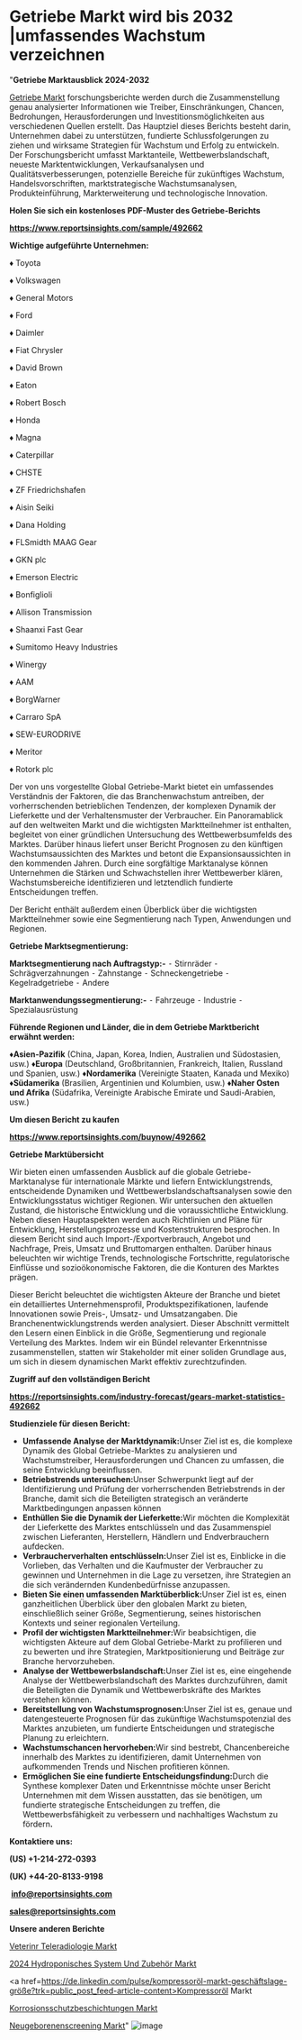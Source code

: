 # Getriebe Markt wird bis 2032 |umfassendes Wachstum verzeichnen

"<strong><b>Getriebe Marktausblick 2024-2032</b></strong>

<a href=https://www.reportsinsights.com/sample/492662>Getriebe Markt</a> forschungsberichte werden durch die Zusammenstellung genau analysierter Informationen wie Treiber, Einschränkungen, Chancen, Bedrohungen, Herausforderungen und Investitionsmöglichkeiten aus verschiedenen Quellen erstellt. Das Hauptziel dieses Berichts besteht darin, Unternehmen dabei zu unterstützen, fundierte Schlussfolgerungen zu ziehen und wirksame Strategien für Wachstum und Erfolg zu entwickeln. Der Forschungsbericht umfasst Marktanteile, Wettbewerbslandschaft, neueste Marktentwicklungen, Verkaufsanalysen und Qualitätsverbesserungen, potenzielle Bereiche für zukünftiges Wachstum, Handelsvorschriften, marktstrategische Wachstumsanalysen, Produkteinführung, Markterweiterung und technologische Innovation.

<strong><b>Holen Sie sich ein kostenloses PDF-Muster des Getriebe-Berichts</b></strong>

<a href=https://www.reportsinsights.com/sample/492662><strong><u>https://www.reportsinsights.com/sample/492662</u></strong></a>

<strong>Wichtige aufgeführte Unternehmen:</strong>

♦ Toyota

♦ Volkswagen

♦ General Motors

♦ Ford

♦ Daimler

♦ Fiat Chrysler

♦ David Brown

♦ Eaton

♦ Robert Bosch

♦ Honda

♦ Magna

♦ Caterpillar

♦ CHSTE

♦ ZF Friedrichshafen

♦ Aisin Seiki

♦ Dana Holding

♦ FLSmidth MAAG Gear

♦ GKN plc

♦ Emerson Electric

♦ Bonfiglioli

♦ Allison Transmission

♦ Shaanxi Fast Gear

♦ Sumitomo Heavy Industries

♦ Winergy

♦ AAM

♦ BorgWarner

♦ Carraro SpA

♦ SEW-EURODRIVE

♦ Meritor

♦ Rotork plc

Der von uns vorgestellte Global Getriebe-Markt bietet ein umfassendes Verständnis der Faktoren, die das Branchenwachstum antreiben, der vorherrschenden betrieblichen Tendenzen, der komplexen Dynamik der Lieferkette und der Verhaltensmuster der Verbraucher. Ein Panoramablick auf den weltweiten Markt und die wichtigsten Marktteilnehmer ist enthalten, begleitet von einer gründlichen Untersuchung des Wettbewerbsumfelds des Marktes. Darüber hinaus liefert unser Bericht Prognosen zu den künftigen Wachstumsaussichten des Marktes und betont die Expansionsaussichten in den kommenden Jahren. Durch eine sorgfältige Marktanalyse können Unternehmen die Stärken und Schwachstellen ihrer Wettbewerber klären, Wachstumsbereiche identifizieren und letztendlich fundierte Entscheidungen treffen.

Der Bericht enthält außerdem einen Überblick über die wichtigsten Marktteilnehmer sowie eine Segmentierung nach Typen, Anwendungen und Regionen.

<strong>Getriebe Marktsegmentierung:</strong>

<strong>Marktsegmentierung nach Auftragstyp:-</strong>
⁃ Stirnräder
⁃ Schrägverzahnungen
⁃ Zahnstange
⁃ Schneckengetriebe
⁃ Kegelradgetriebe
⁃ Andere

<strong>Marktanwendungssegmentierung:-</strong>
⁃ Fahrzeuge
⁃ Industrie
⁃ Spezialausrüstung

<strong><b>Führende Regionen und Länder, die in dem Getriebe Marktbericht erwähnt werden:</b></strong>

<strong><b>♦Asien-Pazifik</b></strong> (China, Japan, Korea, Indien, Australien und Südostasien, usw.)
<strong><b>♦Europa</b></strong> (Deutschland, Großbritannien, Frankreich, Italien, Russland und Spanien, usw.)
♦<strong><b>Nordamerika</b></strong> (Vereinigte Staaten, Kanada und Mexiko)
<strong><b>♦Südamerika</b></strong> (Brasilien, Argentinien und Kolumbien, usw.)
<strong><b>♦Naher Osten und Afrika</b></strong> (Südafrika, Vereinigte Arabische Emirate und Saudi-Arabien, usw.)

<strong>Um diesen Bericht zu kaufen</strong>

<a href=https://www.reportsinsights.com/buynow/492662><strong><u>https://www.reportsinsights.com/buynow/492662</u></strong></a>

<strong>Getriebe Marktübersicht</strong>

Wir bieten einen umfassenden Ausblick auf die globale Getriebe-Marktanalyse für internationale Märkte und liefern Entwicklungstrends, entscheidende Dynamiken und Wettbewerbslandschaftsanalysen sowie den Entwicklungsstatus wichtiger Regionen. Wir untersuchen den aktuellen Zustand, die historische Entwicklung und die voraussichtliche Entwicklung. Neben diesen Hauptaspekten werden auch Richtlinien und Pläne für Entwicklung, Herstellungsprozesse und Kostenstrukturen besprochen. In diesem Bericht sind auch Import-/Exportverbrauch, Angebot und Nachfrage, Preis, Umsatz und Bruttomargen enthalten. Darüber hinaus beleuchten wir wichtige Trends, technologische Fortschritte, regulatorische Einflüsse und sozioökonomische Faktoren, die die Konturen des Marktes prägen.

Dieser Bericht beleuchtet die wichtigsten Akteure der Branche und bietet ein detailliertes Unternehmensprofil, Produktspezifikationen, laufende Innovationen sowie Preis-, Umsatz- und Umsatzangaben. Die Branchenentwicklungstrends werden analysiert. Dieser Abschnitt vermittelt den Lesern einen Einblick in die Größe, Segmentierung und regionale Verteilung des Marktes. Indem wir ein Bündel relevanter Erkenntnisse zusammenstellen, statten wir Stakeholder mit einer soliden Grundlage aus, um sich in diesem dynamischen Markt effektiv zurechtzufinden.

<strong>Zugriff auf den vollständigen Bericht</strong>

<a href=https://reportsinsights.com/industry-forecast/gears-market-statistics-492662><strong>https://reportsinsights.com/industry-forecast/gears-market-statistics-492662</strong></a>

<strong>Studienziele für diesen Bericht:</strong>
<ul>
  <li><strong>Umfassende Analyse der Marktdynamik:</strong>Unser Ziel ist es, die komplexe Dynamik des Global Getriebe-Marktes zu analysieren und Wachstumstreiber, Herausforderungen und Chancen zu umfassen, die seine Entwicklung beeinflussen.</li>
  <li><strong>Betriebstrends untersuchen:</strong>Unser Schwerpunkt liegt auf der Identifizierung und Prüfung der vorherrschenden Betriebstrends in der Branche, damit sich die Beteiligten strategisch an veränderte Marktbedingungen anpassen können</li>
  <li><strong>Enthüllen Sie die Dynamik der Lieferkette:</strong>Wir möchten die Komplexität der Lieferkette des Marktes entschlüsseln und das Zusammenspiel zwischen Lieferanten, Herstellern, Händlern und Endverbrauchern aufdecken.</li>
  <li><strong>Verbraucherverhalten entschlüsseln:</strong>Unser Ziel ist es, Einblicke in die Vorlieben, das Verhalten und die Kaufmuster der Verbraucher zu gewinnen und Unternehmen in die Lage zu versetzen, ihre Strategien an die sich verändernden Kundenbedürfnisse anzupassen.</li>
  <li><strong>Bieten Sie einen umfassenden Marktüberblick:</strong>Unser Ziel ist es, einen ganzheitlichen Überblick über den globalen Markt zu bieten, einschließlich seiner Größe, Segmentierung, seines historischen Kontexts und seiner regionalen Verteilung.</li>
  <li><strong>Profil der wichtigsten Marktteilnehmer:</strong>Wir beabsichtigen, die wichtigsten Akteure auf dem Global Getriebe-Markt zu profilieren und zu bewerten und ihre Strategien, Marktpositionierung und Beiträge zur Branche hervorzuheben.</li>
  <li><strong>Analyse der Wettbewerbslandschaft:</strong>Unser Ziel ist es, eine eingehende Analyse der Wettbewerbslandschaft des Marktes durchzuführen, damit die Beteiligten die Dynamik und Wettbewerbskräfte des Marktes verstehen können.</li>
  <li><strong>Bereitstellung von Wachstumsprognosen:</strong>Unser Ziel ist es, genaue und datengesteuerte Prognosen für das zukünftige Wachstumspotenzial des Marktes anzubieten, um fundierte Entscheidungen und strategische Planung zu erleichtern.</li>
  <li><strong>Wachstumschancen hervorheben:</strong>Wir sind bestrebt, Chancenbereiche innerhalb des Marktes zu identifizieren, damit Unternehmen von aufkommenden Trends und Nischen profitieren können.</li>
  <li><strong>Ermöglichen Sie eine fundierte Entscheidungsfindung:</strong>Durch die Synthese komplexer Daten und Erkenntnisse möchte unser Bericht Unternehmen mit dem Wissen ausstatten, das sie benötigen, um fundierte strategische Entscheidungen zu treffen, die Wettbewerbsfähigkeit zu verbessern und nachhaltiges Wachstum zu fördern<strong>.</strong></li>
</ul>
<strong>Kontaktiere uns:</strong>

<strong>(US) +1-214-272-0393</strong>

<strong>(UK) +44-20-8133-9198</strong>

<strong> </strong><a href=info@reportsinsights.com><strong><u>info@reportsinsights.com</u></strong></a>

<a href=sales@reportsinsights.com><strong><u>sales@reportsinsights.com</u></strong></a>

<strong>Unsere anderen Berichte</strong>

<a href=https://de.linkedin.com/pulse/veterin%C3%A4r-teleradiologie-markt-die-wettbewerbssituation-njizf/>Veterinr Teleradiologie Markt</a>

<a href=https://de.linkedin.com/pulse/2024-hydroponisches-system-und-zubehör-markt-1ecpf/>2024 Hydroponisches System Und Zubehör Markt</a>

<a href=https://de.linkedin.com/pulse/kompressoröl-markt-geschäftslage-größe?trk=public_post_feed-article-content>Kompressoröl Markt</a>

<a href=https://de.linkedin.com/pulse/korrosionsschutzbeschichtungen-markt-2024-portfolio-strategien-9aidc/>Korrosionsschutzbeschichtungen Markt</a>

<a href=https://de.linkedin.com/pulse/neugeborenenscreening-markt-2023-analytische-g5jhc/>Neugeborenenscreening Markt</a>"
![image](https://github.com/Jaayaachit/RItrends/assets/158452289/29158a5e-e90f-41ef-a314-72ae1637e81c)
